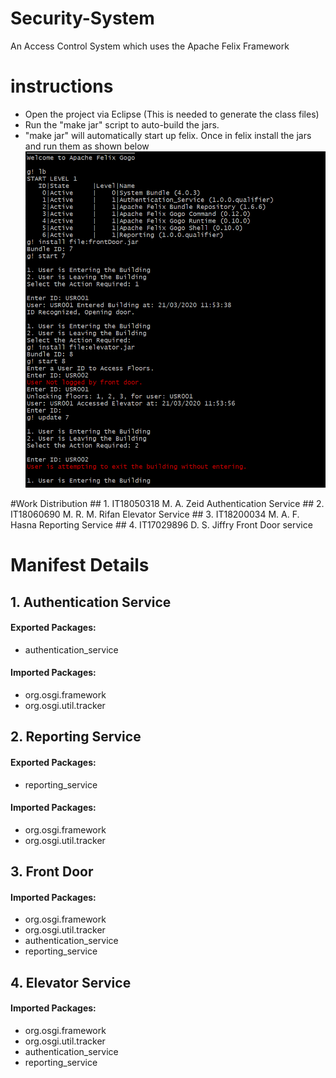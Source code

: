# Security-System
An Access Control System which uses the Apache Felix Framework


# instructions

* Open the project via Eclipse (This is needed to generate the class files)
* Run the "make jar" script to auto-build the jars.
* "make jar" will automatically start up felix. Once in felix install the jars and run them as shown below
![Instructions](https://github.com/dsjiffry/Security-System/raw/master/instructions.PNG)

#Work Distribution
	## 1. IT18050318	M. A. Zeid			Authentication Service
	## 2. IT18060690	M. R. M. Rifan		Elevator Service
	## 3. IT18200034	M. A. F. Hasna		Reporting Service
	## 4. IT17029896	D. S. Jiffry		Front Door service




# Manifest Details
 ## 1. Authentication Service
  #### Exported Packages:
  * authentication_service
  #### Imported Packages:
  * org.osgi.framework
  * org.osgi.util.tracker
       
 ## 2. Reporting Service
  #### Exported Packages:
  * reporting_service
  #### Imported Packages:
  * org.osgi.framework
  * org.osgi.util.tracker
        
 ## 3. Front Door
  #### Imported Packages:
  * org.osgi.framework
  * org.osgi.util.tracker
  * authentication_service
  * reporting_service 
  
 ## 4. Elevator Service
  #### Imported Packages:
  * org.osgi.framework
  * org.osgi.util.tracker
  * authentication_service
  * reporting_service 
